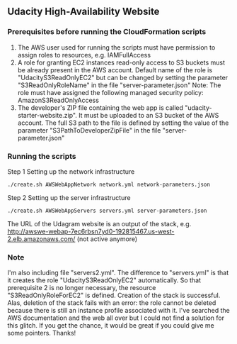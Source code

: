 ## Udacity High-Availability Website

### Prerequisites before running the CloudFormation scripts
1. The AWS user used for running the scripts must have permission to assign roles to resources, e.g. IAMFullAccess
2. A role for granting EC2 instances read-only access to S3 buckets must be already present in the AWS account. Default name of the role is "UdacityS3ReadOnlyEC2" but can be changed by setting the parameter "S3ReadOnlyRoleName" in the file "server-parameter.json"
Note: The role must have assigned the following managed security policy: AmazonS3ReadOnlyAccess
3. The developer's ZIP file containing the web app is called "udacity-starter-website.zip". It must be uploaded to an S3 bucket of the AWS account. The full S3 path to the file is defined by setting the value of the parameter "S3PathToDeveloperZipFile" in the file "server-parameter.json"

### Running the scripts
Step 1 Setting up the network infrastructure

    ./create.sh AWSWebAppNetwork network.yml network-parameters.json

Step 2 Setting up the server infrastructure
    
    ./create.sh AWSWebAppServers servers.yml server-parameters.json
The URL of the Udagram website is an output of the stack, e.g. http://awswe-webap-7ec6rbsn7yd0-192815467.us-west-2.elb.amazonaws.com/ (not active anymore)

### Note
I'm also including file "servers2.yml". The difference to "servers.yml" is that it creates the role "UdacityS3ReadOnlyEC2" automatically. So that prerequisite 2 is no longer necessary, the resource "S3ReadOnlyRoleForEC2" is defined. Creation of the stack is successful. Alas, deletion of the stack fails with an error: the role cannot be deleted because there is still an instance profile associated with it. I've searched the AWS documentation and the web all over but I could not find a solution for this glitch. If you get the chance, it would be great if you could give me some pointers. Thanks!
